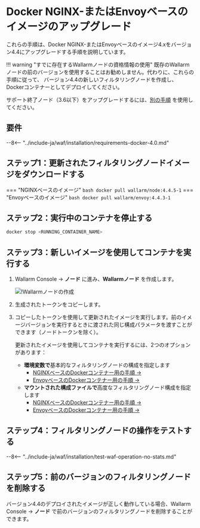 [waf-mode-instr]: ../admin-ja/configure-wallarm-mode.md
[blocking-page-instr]: ../admin-ja/configuration-guides/configure-block-page-and-code.md
[logging-instr]: ../admin-ja/configure-logging.md
[proxy-balancer-instr]: ../admin-ja/using-proxy-or-balancer-ja.md
[process-time-limit-instr]: ../admin-ja/configure-parameters-ja.md#wallarm_process_time_limit
[allocating-memory-guide]: ../admin-ja/configuration-guides/allocate-resources-for-node.md
[ptrav-attack-docs]: ../attacks-vulns-list.md#path-traversal
[attacks-in-ui-image]: ../images/admin-guides/test-attacks-quickstart.png
[nginx-process-time-limit-docs]: ../admin-ja/configure-parameters-ja.md#wallarm_process_time_limit
[nginx-process-time-limit-block-docs]: ../admin-ja/configure-parameters-ja.md#wallarm_process_time_limit_block
[overlimit-res-rule-docs]: ../user-guides/rules/configure-overlimit-res-detection.md
[graylist-docs]: ../user-guides/ip-lists/graylist.md
[waf-mode-instr]: ../admin-ja/configure-wallarm-mode.md
[envoy-process-time-limit-docs]: ../admin-ja/configuration-guides/envoy/fine-tuning.md#process_time_limit
[envoy-process-time-limit-block-docs]: ../admin-ja/configuration-guides/envoy/fine-tuning.md#process_time_limit_block

# Docker NGINX-またはEnvoyベースのイメージのアップグレード

これらの手順は、Docker NGINX-またはEnvoyベースのイメージ4.xをバージョン4.4にアップグレードする手順を説明しています。

!!! warning "すでに存在するWallarmノードの資格情報の使用"
    既存のWallarmノードの前のバージョンを使用することはお勧めしません。代わりに、これらの手順に従って、 バージョン4.4の新しいフィルタリングノードを作成し、Dockerコンテナーとしてデプロイしてください。

サポート終了ノード（3.6以下）をアップグレードするには、[別の手順](older-versions/docker-container.md) を使用してください。

## 要件

--8<-- "../include-ja/waf/installation/requirements-docker-4.0.md"

## ステップ1：更新されたフィルタリングノードイメージをダウンロードする

=== "NGINXベースのイメージ"
    ``` bash
    docker pull wallarm/node:4.4.5-1
    ```
=== "Envoyベースのイメージ"
    ``` bash
    docker pull wallarm/envoy:4.4.3-1
    ```

## ステップ2：実行中のコンテナを停止する

```bash
docker stop <RUNNING_CONTAINER_NAME>
```

## ステップ3：新しいイメージを使用してコンテナを実行する

1. Wallarm Console → **ノード** に進み、**Wallarmノード** を作成します。

    ![!Wallarmノードの作成](../images/user-guides/nodes/create-wallarm-node-name-specified.png)
1. 生成されたトークンをコピーします。
1. コピーしたトークンを使用して更新されたイメージを実行します。前のイメージバージョンを実行するときに渡された同じ構成パラメータを渡すことができます（ノードトークンを除く）。
    
    更新されたイメージを使用してコンテナを実行するには、2つのオプションがあります：

    * **環境変数で**基本的なフィルタリングノードの構成を指定します
        * [NGINXベースのDockerコンテナー用の手順 →](../admin-ja/installation-docker-ja.md#run-the-container-passing-the-environment-variables)
        * [EnvoyベースのDockerコンテナー用の手順 →](../admin-ja/installation-guides/envoy/envoy-docker.md#run-the-container-passing-the-environment-variables)
    * **マウントされた構成ファイルで**高度なフィルタリングノード構成を指定します
        * [NGINXベースのDockerコンテナー用の手順 →](../admin-ja/installation-docker-ja.md#run-the-container-mounting-the-configuration-file)
        * [EnvoyベースのDockerコンテナー用の手順 →](../admin-ja/installation-guides/envoy/envoy-docker.md#run-the-container-mounting-envoyyaml)

## ステップ4：フィルタリングノードの操作をテストする

--8<-- "../include-ja/waf/installation/test-waf-operation-no-stats.md"

## ステップ5：前のバージョンのフィルタリングノードを削除する

バージョン4.4のデプロイされたイメージが正しく動作している場合、Wallarm Console → **ノード** で前のバージョンのフィルタリングノードを削除することができます。